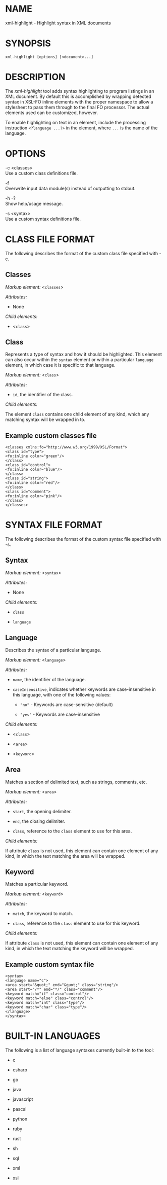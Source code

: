 NAME
====

xml-highlight - Highlight syntax in XML documents

SYNOPSIS
========

    xml-highlight [options] [<document>...]

DESCRIPTION
===========

The *xml-highlight* tool adds syntax highlighting to program listings in an XML document. By default this is accomplished by wrapping detected syntax in XSL-FO inline elements with the proper namespace to allow a stylesheet to pass them through to the final FO processor. The actual elements used can be customized, however.

To enable highlighting on text in an element, include the processing instruction `<?language ...?>` in the element, where `...` is the name of the language.

OPTIONS
=======

-c &lt;classes&gt;  
Use a custom class definitions file.

-f  
Overwrite input data module(s) instead of outputting to stdout.

-h -?  
Show help/usage message.

-s &lt;syntax&gt;  
Use a custom syntax definitions file.

CLASS FILE FORMAT
=================

The following describes the format of the custom class file specified with -c.

Classes
-------

*Markup element:* &lt;`classes`&gt;

*Attributes:*

-   None

*Child elements:*

-   &lt;`class`&gt;

Class
-----

Represents a type of syntax and how it should be highlighted. This element can also occur within the `syntax` element or within a particular `language` element, in which case it is specific to that language.

*Markup element:* &lt;`class`&gt;

*Attributes:*

-   `id`, the identifier of the class.

*Child elements:*

The element `class` contains one child element of any kind, which any matching syntax will be wrapped in to.

Example custom classes file
---------------------------

    <classes xmlns:fo="http://www.w3.org/1999/XSL/Format">
    <class id="type">
    <fo:inline color="green"/>
    </class>
    <class id="control">
    <fo:inline color="blue"/>
    </class>
    <class id="string">
    <fo:inline color="red"/>
    </class>
    <class id="comment">
    <fo:inline color="pink"/>
    </class>
    </classes>

SYNTAX FILE FORMAT
==================

The following describes the format of the custom syntax file specified with -s.

Syntax
------

*Markup element:* &lt;`syntax`&gt;

*Attributes:*

-   None

*Child elements:*

-   `class`

-   `language`

Language
--------

Describes the syntax of a particular language.

*Markup element:* &lt;`language`&gt;

*Attributes:*

-   `name`, the identifier of the language.

-   `caseInsensitive`, indicates whether keywords are case-insensitive in this language, with one of the following values:

    -   `"no"` - Keywords are case-sensitive (default)

    -   `"yes"` - Keywords are case-insensitive

*Child elements:*

-   &lt;`class`&gt;

-   &lt;`area`&gt;

-   &lt;`keyword`&gt;

Area
----

Matches a section of delimited text, such as strings, comments, etc.

*Markup element:* &lt;`area`&gt;

*Attributes:*

-   `start`, the opening delimiter.

-   `end`, the closing delimiter.

-   `class`, reference to the `class` element to use for this area.

*Child elements:*

If attribute `class` is not used, this element can contain one element of any kind, in which the text matching the area will be wrapped.

Keyword
-------

Matches a particular keyword.

*Markup element:* &lt;`keyword`&gt;

*Attributes:*

-   `match`, the keyword to match.

-   `class`, reference to the `class` element to use for this keyword.

*Child elements:*

If attribute `class` is not used, this element can contain one element of any kind, in which the text matching the keyword will be wrapped.

Example custom syntax file
--------------------------

    <syntax>
    <language name="c">
    <area start="&quot;" end="&quot;" class="string"/>
    <area start="/*" end="*/" class="comment"/>
    <keyword match="if" class="control"/>
    <keyword match="else" class="control"/>
    <keyword match="int" class="type"/>
    <keyword match="char" class="type"/>
    </language>
    </syntax>

BUILT-IN LANGUAGES
==================

The following is a list of language syntaxes currently built-in to the tool:

-   c

-   csharp

-   go

-   java

-   javascript

-   pascal

-   python

-   ruby

-   rust

-   sh

-   sql

-   xml

-   xsl
